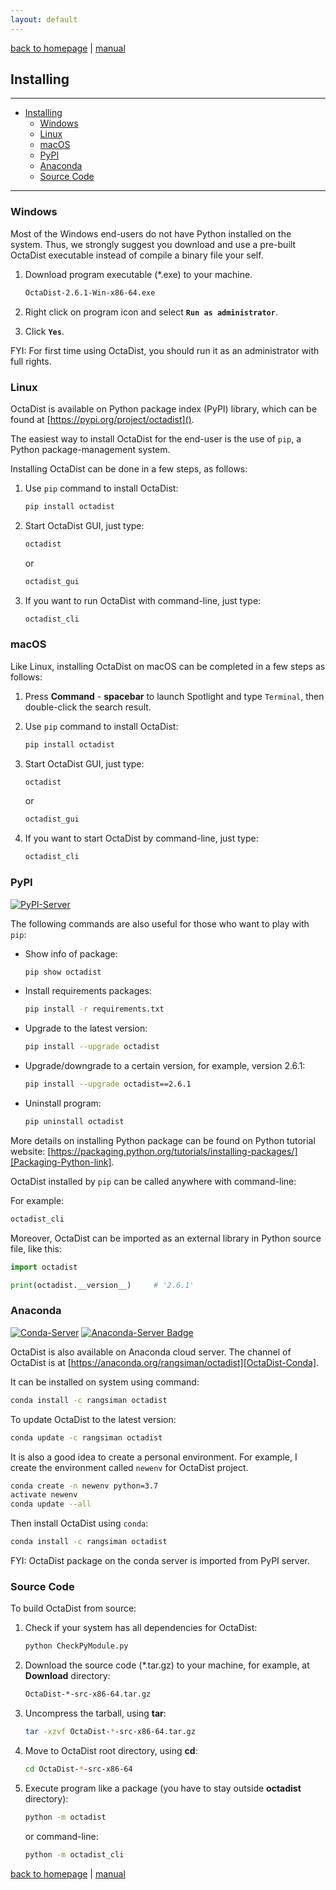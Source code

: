 ```yaml
---
layout: default
---
```

[back to homepage](./) | [manual](./manual.md)

## Installing
***

- [Installing](#installing)
  - [Windows](#windows)
  - [Linux](#linux)
  - [macOS](#macos)
  - [PyPI](#pypi)
  - [Anaconda](#anaconda)
  - [Source Code](#source-code)

***

### Windows

Most of the Windows end-users do not have Python installed on the system. 
Thus, we strongly suggest you download and use a pre-built OctaDist executable 
instead of compile a binary file your self.

1. Download program executable (\*.exe) to your machine.
   ```sh
   OctaDist-2.6.1-Win-x86-64.exe
   ```
   
2. Right click on program icon and select **`Run as administrator`**.

3. Click **`Yes`**.

FYI: For first time using OctaDist, you should run it as an administrator with full rights.

### Linux

OctaDist is available on Python package index (PyPI) library, 
which can be found at [https://pypi.org/project/octadist]().

The easiest way to install OctaDist for the end-user is the use of `pip`, 
a Python package-management system.

Installing OctaDist can be done in a few steps, as follows:

1. Use ``pip`` command to install OctaDist:
   ```sh
   pip install octadist
   ```
  
2. Start OctaDist GUI, just type:
   ```sh
   octadist
   ```
   
   or
   
   ```sh
   octadist_gui
   ```
   
3. If you want to run OctaDist with command-line, just type:
   ```sh
   octadist_cli
   ```

### macOS

Like Linux, installing OctaDist on macOS can be completed in a few steps as follows:

1. Press **Command** - **spacebar** to launch Spotlight and type `Terminal`,
then double-click the search result.

2. Use ``pip`` command to install OctaDist:
   ```sh
   pip install octadist
   ```
  
3. Start OctaDist GUI, just type:
   ```sh
   octadist
   ```
   
   or
   
   ```sh
   octadist_gui
   ```
   
4. If you want to start OctaDist by command-line, just type:
   ```sh
   octadist_cli
   ```

### PyPI  

[![PyPI-Server][PyPI-badge]][PyPI-link]

[PyPI-badge]: https://img.shields.io/pypi/v/octadist.svg
[PyPI-link]: https://pypi.org/project/octadist/

The following commands are also useful for those who want to play with ``pip``:

- Show info of package:
  ```sh
  pip show octadist
  ```
  
- Install requirements packages:
  ```sh
  pip install -r requirements.txt
  ```

- Upgrade to the latest version:
  ```sh
  pip install --upgrade octadist
  ```

- Upgrade/downgrade to a certain version, for example, version 2.6.1:
  ```sh
  pip install --upgrade octadist==2.6.1
  ```

- Uninstall program:
  ```sh
  pip uninstall octadist
  ```

More details on installing Python package can be found on Python tutorial website: 
[https://packaging.python.org/tutorials/installing-packages/][Packaging-Python-link].

[Packaging-Python-link]: https://packaging.python.org/tutorials/installing-packages/
  
OctaDist installed by `pip` can be called anywhere with command-line: 

For example:

```sh
octadist_cli
```

Moreover, OctaDist can be imported as an external library in Python source file, like this:

```python
import octadist

print(octadist.__version__)     # '2.6.1'
```

### Anaconda 

[![Conda-Server][Conda-badge]][Conda-link]
[![Anaconda-Server Badge][Conda-platform-badge]][Conda-platform-link]

[Conda-badge]: https://anaconda.org/rangsiman/octadist/badges/version.svg
[Conda-link]: https://anaconda.org/rangsiman/octadist
[Conda-platform-badge]: https://anaconda.org/rangsiman/octadist/badges/platforms.svg
[Conda-platform-link]: https://anaconda.org/rangsiman/octadist


OctaDist is also available on Anaconda cloud server.
The channel of OctaDist is at [https://anaconda.org/rangsiman/octadist][OctaDist-Conda].

[OctaDist-Conda]: https://anaconda.org/rangsiman/octadist 

It can be installed on system using command:
```sh
conda install -c rangsiman octadist 
```

To update OctaDist to the latest version:
```sh
conda update -c rangsiman octadist
```

It is also a good idea to create a personal environment. 
For example, I create the environment called `newenv` for OctaDist project.

```sh
conda create -n newenv python=3.7
activate newenv
conda update --all
```

Then install OctaDist using `conda`:

```sh
conda install -c rangsiman octadist
```

FYI: OctaDist package on the conda server is imported from PyPI server.


### Source Code

To build OctaDist from source:

1. Check if your system has all dependencies for OctaDist:
   ```sh
   python CheckPyModule.py
   ```
   
2. Download the source code (\*.tar.gz) to your machine, for example, at **Download** directory:
   ```sh
   OctaDist-*-src-x86-64.tar.gz
   ```
   
3. Uncompress the tarball, using **tar**:
   ```sh
   tar -xzvf OctaDist-*-src-x86-64.tar.gz
   ```
   
4. Move to OctaDist root directory, using **cd**:
   ```sh
   cd OctaDist-*-src-x86-64
   ```
   
5. Execute program like a package (you have to stay outside **octadist** directory):
   ```sh
   python -m octadist
   ```
   or command-line:
   ```sh
   python -m octadist_cli
   ```
   

[back to homepage](./) | [manual](./manual.md)
